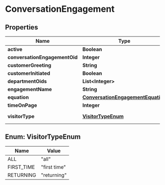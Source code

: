 
# ConversationEngagement

## Properties
Name | Type | Description | Notes
------------ | ------------- | ------------- | -------------
**active** | **Boolean** |  |  [optional]
**conversationEngagementOid** | **Integer** |  |  [optional]
**customerGreeting** | **String** |  |  [optional]
**customerInitiated** | **Boolean** |  |  [optional]
**departmentOids** | **List&lt;Integer&gt;** |  |  [optional]
**engagementName** | **String** |  |  [optional]
**equation** | [**ConversationEngagementEquation**](ConversationEngagementEquation.md) |  |  [optional]
**timeOnPage** | **Integer** |  |  [optional]
**visitorType** | [**VisitorTypeEnum**](#VisitorTypeEnum) | The type of visitor |  [optional]


<a name="VisitorTypeEnum"></a>
## Enum: VisitorTypeEnum
Name | Value
---- | -----
ALL | &quot;all&quot;
FIRST_TIME | &quot;first time&quot;
RETURNING | &quot;returning&quot;




